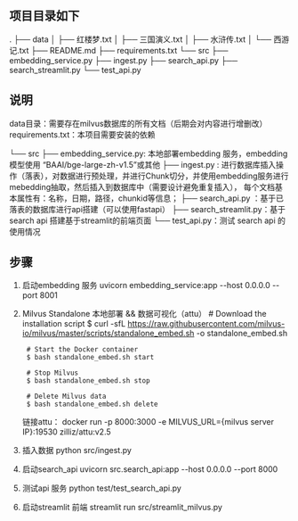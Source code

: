 ## 项目目录如下
.
├── data
│   ├── 红楼梦.txt
│   ├── 三国演义.txt
│   ├── 水浒传.txt
│   └── 西游记.txt
├── README.md
├── requirements.txt
└── src
    ├── embedding_service.py
    ├── ingest.py
    ├── search_api.py
    ├── search_streamlit.py
    └── test_api.py

## 说明
data目录：需要存在milvus数据库的所有文档（后期会对内容进行增删改）
requirements.txt：本项目需要安装的依赖

└── src
    ├── embedding_service.py: 本地部署embedding 服务，embedding 模型使用 “BAAI/bge-large-zh-v1.5”或其他
    ├── ingest.py : 进行数据库插入操作（落表），对数据进行预处理，并进行Chunk切分，并使用embedding服务进行mebedding抽取，然后插入到数据库中（需要设计避免重复插入）， 每个文档基本属性有：名称，日期，路径，chunkid等信息；
    ├── search_api.py ：基于已落表的数据库进行api搭建（可以使用fastapi）
    ├── search_streamlit.py：基于search api 搭建基于streamlit的前端页面
    └── test_api.py：测试 search api 的使用情况


## 步骤 
1. 启动embedding 服务
uvicorn embedding_service:app --host 0.0.0.0 --port 8001

2. Milvus Standalone 本地部署 && 数据可视化（attu）
        # Download the installation script
        $ curl -sfL https://raw.githubusercontent.com/milvus-io/milvus/master/scripts/standalone_embed.sh -o standalone_embed.sh

        # Start the Docker container
        $ bash standalone_embed.sh start

        # Stop Milvus
        $ bash standalone_embed.sh stop

        # Delete Milvus data
        $ bash standalone_embed.sh delete

    链接attu：
    docker run -p 8000:3000 -e MILVUS_URL={milvus server IP}:19530 zilliz/attu:v2.5


2. 插入数据
python src/ingest.py

3. 启动search_api 
uvicorn src.search_api:app --host 0.0.0.0 --port 8000

4. 测试api 服务 
python test/test_search_api.py 

5. 启动streamlit 前端
streamlit run src/streamlit_milvus.py


